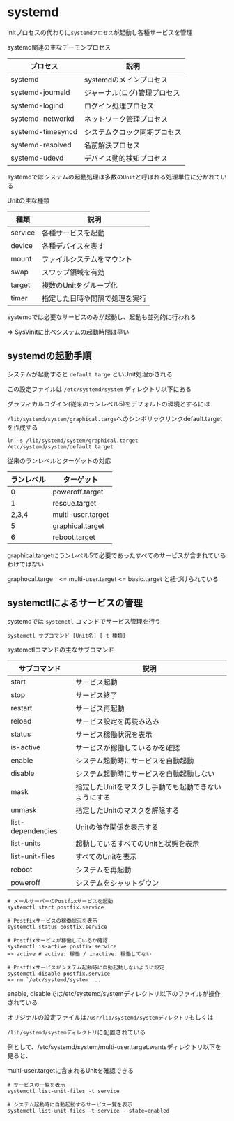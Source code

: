 # systemd

initプロセスの代わりに`systemdプロセス`が起動し各種サービスを管理

systemd関連の主なデーモンプロセス

|プロセス          |説明                         |
|------------------|-----------------------------|
|systemd           |systemdのメインプロセス      |
|systemd-journald  |ジャーナル(ログ)管理プロセス |
|systemd-logind    |ログイン処理プロセス         |
|systemd-networkd  |ネットワーク管理プロセス     |
|systemd-timesyncd |システムクロック同期プロセス |
|systemd-resolved  |名前解決プロセス             |
|systemd-udevd     |デバイス動的検知プロセス     |

systemdではシステムの起動処理は多数の`Unit`と呼ばれる処理単位に分かれている

Unitの主な種類

|種類    |説明                           |
|--------|-------------------------------|
|service |各種サービスを起動             |
|device  |各種デバイスを表す             |
|mount   |ファイルシステムをマウント     |
|swap    |スワップ領域を有効             |
|target  |複数のUnitをグループ化         |
|timer   |指定した日時や間隔で処理を実行 |

systemdでは必要なサービスのみが起動し、起動も並列的に行われる

=> SysVinitに比べシステムの起動時間は早い

## systemdの起動手順

システムが起動すると `default.targe` といUnit処理がされる

この設定ファイルは `/etc/systemd/system` ディレクトリ以下にある

グラフィカルログイン(従来のランレベル5)をデフォルトの環境とするには

`/lib/systemd/system/graphical.targe`へのシンボリックリンクdefault.targetを作成する

```
ln -s /lib/systemd/system/graphical.target /etc/systemd/system/default.target
```

従来のランレベルとターゲットの対応

|ランレベル |ターゲット        |
|-----------|------------------|
|0          |poweroff.target   |
|1          |rescue.target     |
|2,3,4      |multi-user.target |
|5          |graphical.target  |
|6          |reboot.target     |

graphical.targetにランレベル5で必要であったすべてのサービスが含まれているわけではない

graphocal.targe　<= multi-user.target <= basic.target と紐づけられている

## systemctlによるサービスの管理

systemdでは `systemctl` コマンドでサービス管理を行う

```
systemctl サブコマンド [Unit名] [-t 種類]
```

systemctlコマンドの主なサブコマンド

|サブコマンド      |説明                                                 |
|------------------|-----------------------------------------------------|
|start             |サービス起動                                         |
|stop              |サービス終了                                         |
|restart           |サービス再起動                                       |
|reload            |サービス設定を再読み込み                             |
|status            |サービス稼働状況を表示                               |
|is-active         |サービスが稼働しているかを確認                       |
|enable            |システム起動時にサービスを自動起動                   |
|disable           |システム起動時にサービスを自動起動しない             |
|mask              |指定したUnitをマスクし手動でも起動できないようにする |
|unmask            |指定したUnitのマスクを解除する                       |
|list-dependencies |Unitの依存関係を表示する                             |
|list-units        |起動しているすべてのUnitと状態を表示                 |
|list-unit-files   |すべてのUnitを表示                                   |
|reboot            |システムを再起動                                     |
|poweroff          |システムをシャットダウン                             |

```
# メールサーバーのPostfixサービスを起動
systemctl start postfix.service

# Postfixサービスの稼働状況を表示
systemctl status postfix.service

# Postfixサービスが稼働しているか確認
systemctl is-active postfix.service
=> active # active: 稼働 / inactive: 稼働してない

# Postfixサービスがシステム起動時に自動起動しないように設定
systemctl disable postfix.service
=> rm `/etc/systemd/system ...
```

enable, disableでは/etc/systemd/systemディレクトリ以下のファイルが操作されている

オリジナルの設定ファイルは`/usr/lib/systemd/systemディレクトリ`もしくは

`/lib/systemd/systemディレクトリ`に配置されている

例として、/etc/systemd/system/multi-user.target.wantsディレクトリ以下を見ると、

multi-user.targetに含まれるUnitを確認できる

```
# サービスの一覧を表示
systemctl list-unit-files -t service

# システム起動時に自動起動するサービス一覧を表示
systemctl list-unit-files -t service --state=enabled
```

